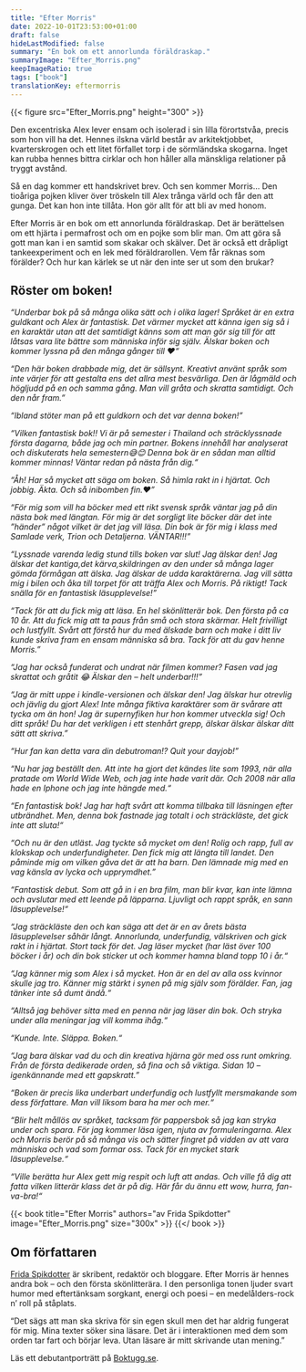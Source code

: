 ```yaml
---
title: "Efter Morris"
date: 2022-10-01T23:53:00+01:00
draft: false
hideLastModified: false
summary: "En bok om ett annorlunda föräldraskap."
summaryImage: "Efter_Morris.png"
keepImageRatio: true
tags: ["book"]
translationKey: eftermorris
---
```




{{< figure src="Efter_Morris.png" height="300" >}}

Den excentriska Alex lever ensam och isolerad i sin lilla förortstvåa, precis som hon vill ha det. Hennes ilskna värld består av arkitektjobbet, kvarterskrogen och ett litet förfallet torp i de sörmländska skogarna. Inget kan rubba hennes bittra cirklar och hon håller alla mänskliga relationer på tryggt avstånd.

Så en dag kommer ett handskrivet brev. Och sen kommer Morris… Den tioåriga pojken kliver över tröskeln till Alex trånga värld och får den att gunga. Det kan hon inte tillåta. Hon gör allt för att bli av med honom.

Efter Morris är en bok om ett annorlunda föräldraskap. Det är berättelsen om ett hjärta i permafrost och om en pojke som blir man. Om att göra så gott man kan i en samtid som skakar och skälver. Det är också ett dråpligt tankeexperiment och en lek med föräldrarollen. Vem får räknas som förälder? Och hur kan kärlek se ut när den inte ser ut som den brukar?


## Röster om boken!

*“Underbar bok på så många olika sätt och i olika lager! Språket är en extra guldkant och Alex är fantastisk. Det värmer mycket att känna igen sig så i en karaktär utan att det samtidigt känns som att man gör sig till för att låtsas vara lite bättre som människa inför sig själv. Älskar boken och kommer lyssna på den många gånger till ❤️“*


*“Den här boken drabbade mig, det är sällsynt. Kreativt använt språk som inte värjer för att gestalta ens det allra mest besvärliga. Den är lågmäld och högljudd på en och samma gång. Man vill gråta och skratta samtidigt. Och den når fram.”*


*“Ibland stöter man på ett guldkorn och det var denna boken!”*

*“Vilken fantastisk bok!! Vi är på semester i Thailand och sträcklyssnade första dagarna, både jag och min partner. Bokens innehåll har analyserat och diskuterats hela semestern😅😊 Denna bok är en sådan man alltid kommer minnas! Väntar redan på nästa från dig.“*

*“Åh! Har så mycket att säga om boken. Så himla rakt in i hjärtat. Och jobbig. Äkta. Och så inibomben fin.❤️”*

*“För mig som vill ha böcker med ett rikt svensk språk väntar jag på din nästa bok med längtan. För mig är det sorgligt lite böcker där det inte ”händer” något vilket är det jag vill läsa. Din bok är för mig i klass med Samlade verk, Trion och Detaljerna. VÄNTAR!!!”*

*“Lyssnade varenda ledig stund tills boken var slut! Jag älskar den! Jag älskar det kantiga,det kärva,skildringen av den under så många lager gömda förmågan att älska. Jag älskar de udda karaktärerna. Jag vill sätta mig i bilen och åka till torpet för att träffa Alex och Morris. På riktigt! Tack snälla för en fantastisk läsupplevelse!”*

*“Tack för att du fick mig att läsa. En hel skönlitterär bok. Den första på ca 10 år. Att du fick mig att ta paus från små och stora skärmar. Helt frivilligt och lustfyllt. Svårt att förstå hur du med älskade barn och make i ditt liv kunde skriva fram en ensam människa så bra. Tack för att du gav henne Morris.”*

*“Jag har också funderat och undrat när filmen kommer? Fasen vad jag skrattat och gråtit 😂 Älskar den – helt underbar!!!”*

*“Jag är mitt uppe i kindle-versionen och älskar den! Jag älskar hur otrevlig och jävlig du gjort Alex! Inte många fiktiva karaktärer som är svårare att tycka om än hon! Jag är supernyfiken hur hon kommer utveckla sig! Och ditt språk! Du har det verkligen i ett stenhårt grepp, älskar älskar älskar ditt sätt att skriva.”*

*“Hur fan kan detta vara din debutroman!? Quit your dayjob!”*

*“Nu har jag beställt den. Att inte ha gjort det kändes lite som 1993, när alla pratade om World Wide Web, och jag inte hade varit där. Och 2008 när alla hade en Iphone och jag inte hängde med.“*

*“En fantastisk bok! Jag har haft svårt att komma tillbaka till läsningen efter utbrändhet. Men, denna bok fastnade jag totalt i och sträckläste, det gick inte att sluta!“*

*“Och nu är den utläst. Jag tyckte så mycket om den! Rolig och rapp, full av klokskap och underfundigheter. Den fick mig att längta till landet. Den påminde mig om vilken gåva det är att ha barn. Den lämnade mig med en vag känsla av lycka och upprymdhet.”*

*“Fantastisk debut. Som att gå in i en bra film, man blir kvar, kan inte lämna och avslutar med ett leende på läpparna. Ljuvligt och rappt språk, en sann läsupplevelse!“*

*“Jag sträckläste den och kan säga att det är en av årets bästa läsupplevelser såhär långt. Annorlunda, underfundig, välskriven och gick rakt in i hjärtat. Stort tack för det. Jag läser mycket (har läst över 100 böcker i år) och din bok sticker ut och kommer hamna bland topp 10 i år.“*

*“Jag känner mig som Alex i så mycket. Hon är en del av alla oss kvinnor skulle jag tro. Känner mig stärkt i synen på mig själv som förälder. Fan, jag tänker inte så dumt ändå.“*

*“Alltså jag behöver sitta med en penna när jag läser din bok. Och stryka under alla meningar jag vill komma ihåg.“*

*“Kunde. Inte. Släppa. Boken.“*

*“Jag bara älskar vad du och din kreativa hjärna gör med oss runt omkring. Från de första dedikerade orden, så fina och så viktiga. Sidan 10 – igenkännande med ett gapskratt.”*

*“Boken är precis lika underbart underfundig och lustfyllt mersmakande som dess författare. Man vill liksom bara ha mer och mer.“*

*“Blir helt mållös av språket, tacksam för pappersbok så jag kan stryka under och spara. För jag kommer läsa igen, njuta av formuleringarna. Alex och Morris berör på så många vis och sätter fingret på vidden av att vara människa och vad som formar oss. Tack för en mycket stark läsupplevelse.“*

*“Ville berätta hur Alex gett mig respit och luft att andas. Och ville få dig att fatta vilken litterär klass det är på dig. Här får du ännu ett wow, hurra, fan-va-bra!“*

{{< book title="Efter Morris" authors="av Frida Spikdotter" image="Efter_Morris.png" size="300x" >}}
{{</ book >}}

## Om författaren

[Frida Spikdotter](https://spikdotter.se) är skribent, redaktör och bloggare. Efter Morris är hennes andra bok – och den första skönlitterära. I den personliga tonen ljuder svart humor med eftertänksam sorgkant, energi och poesi – en medelålders-rock n’ roll på ståplats.

“Det sägs att man ska skriva för sin egen skull men det har aldrig fungerat för mig. Mina texter söker sina läsare. Det är i interaktionen med dem som orden tar fart och börjar leva. Utan läsare är mitt skrivande utan mening.”

Läs ett debutantporträtt på [Boktugg.se](https://www.boktugg.se/2022/10/07/frida-spikdotter-debuterar-med-en-roman-om-hur-ett-ovantat-mote-kan-forandra-livet/).

